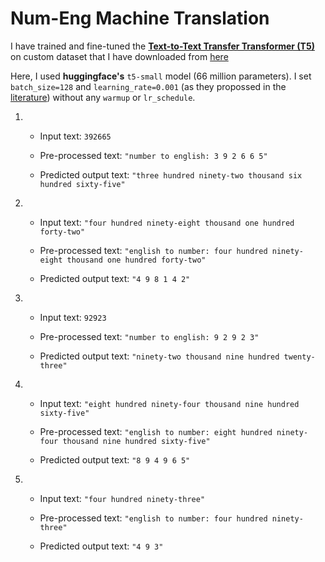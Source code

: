 # Num-Eng Machine Translation

I have trained and fine-tuned the **[Text-to-Text Transfer Transformer (T5)](https://huggingface.co/transformers/model_doc/t5.html)** on custom dataset that I have downloaded from [here](https://www.calculatorsoup.com/calculators/conversions/numberstowords.php)

Here, I used **huggingface's** `t5-small` model (66 million parameters). I set `batch_size=128` and `learning_rate=0.001` (as they propossed in the [literature](https://arxiv.org/pdf/1910.10683.pdf)) without any `warmup` or `lr_schedule`.

1. 
    * Input text: `392665`

    * Pre-processed text: `"number to english: 3 9 2 6 6 5"`

    * Predicted output text: `"three hundred ninety-two thousand six hundred sixty-five"`

2. 
    * Input text: `"four hundred ninety-eight thousand one hundred forty-two"`

    * Pre-processed text: `"english to number: four hundred ninety-eight thousand one hundred forty-two"`

    * Predicted output text: `"4 9 8 1 4 2"`

3. 
    * Input text: `92923`

    * Pre-processed text: `"number to english: 9 2 9 2 3"`

    * Predicted output text: `"ninety-two thousand nine hundred twenty-three"`

4. 
    * Input text: `"eight hundred ninety-four thousand nine hundred sixty-five"`

    * Pre-processed text: `"english to number: eight hundred ninety-four thousand nine hundred sixty-five"`

    * Predicted output text: `"8 9 4 9 6 5"`

4. 
    * Input text: `"four hundred ninety-three"`

    * Pre-processed text: `"english to number: four hundred ninety-three"`

    * Predicted output text: `"4 9 3"`